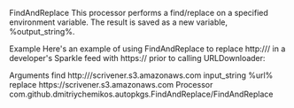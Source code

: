 FindAndReplace
This processor performs a find/replace on a specified environment variable. The result is saved as a new variable, %output_string%.

Example
Here's an example of using FindAndReplace to replace http:/// in a developer's Sparkle feed with https:// prior to calling URLDownloader:

<dict>
    <key>Arguments</key>
    <dict>
        <key>find</key>
        <string>http:///scrivener.s3.amazonaws.com</string>
        <key>input_string</key>
        <string>%url%</string>
        <key>replace</key>
        <string>https://scrivener.s3.amazonaws.com</string>
    </dict>
    <key>Processor</key>
    <string>com.github.dmitriychemikos.autopkgs.FindAndReplace/FindAndReplace</string>
</dict>